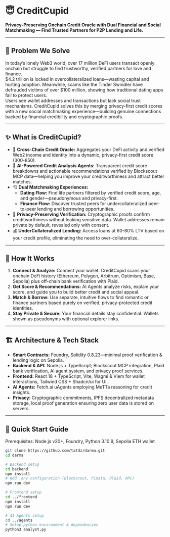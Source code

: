 # 😇 CreditCupid

**Privacy-Preserving Onchain Credit Oracle with Dual Financial and Social Matchmaking — Find Trusted Partners for P2P Lending and Life.**

---

## 🚀 Problem We Solve

In today’s lonely Web3 world, over 17 million DeFi users transact openly onchain but struggle to find trustworthy, verified partners for love and finance.  
$4.2 trillion is locked in overcollateralized loans—wasting capital and hurting adoption. Meanwhile, scams like the Tinder Swindler have defrauded victims of over $100 million, showing how traditional dating apps fail to protect users.  
Users see wallet addresses and transactions but lack social trust mechanisms. CreditCupid solves this by merging privacy-first credit scores with a new social matchmaking experience—building genuine connections backed by financial credibility and cryptographic proofs.

---

## ✨ What is CreditCupid?

- 🔄 **Cross-Chain Credit Oracle:** Aggregates your DeFi activity and verified Web2 income and identity into a dynamic, privacy-first credit score (300-850).  
- 🤖 **AI-Powered Credit Analysis Agents:** Transparent credit score breakdowns and actionable recommendations verified by Blockscout MCP data—helping you improve your creditworthiness and attract better matches.  
- 💘 **Dual Matchmaking Experiences:**  
  - **Dating Flow:** Find life partners filtered by verified credit score, age, and gender—pseudonymous and privacy-first.  
  - **Finance Flow:** Discover trusted peers for undercollateralized peer-to-peer lending and borrowing opportunities.  
- 🔐 **Privacy-Preserving Verification:** Cryptographic proofs confirm creditworthiness without leaking sensitive data. Wallet addresses remain private by default, revealed only with consent.  
- 💰 **UnderCollateralized Lending:** Access loans at 60-80% LTV based on your credit profile, eliminating the need to over-collateralize.

---

## 🎯 How It Works

1. **Connect & Analyze:** Connect your wallet. CreditCupid scans your onchain DeFi history (Ethereum, Polygon, Arbitrum, Optimism, Base, Sepolia) plus off-chain bank verification with Plaid.  
2. **Get Score & Recommendations:** AI Agents analyze risks, explain your score, and guide you to build better credit and social appeal.  
3. **Match & Borrow:** Use separate, intuitive flows to find romantic or finance partners based purely on verified, privacy-protected credit identities.  
4. **Stay Private & Secure:** Your financial details stay confidential. Wallets shown as pseudonyms with optional explorer links.

---

## 🏗️ Architecture & Tech Stack

- **Smart Contracts:** Foundry, Solidity 0.8.23—minimal proof verification & lending logic on Sepolia.  
- **Backend & API:** Node.js + TypeScript; Blockscout MCP integration, Plaid bank verification, AI agent system, and privacy proof services.  
- **Frontend:** React 18 + TypeScript, Vite, Wagmi & Viem for wallet interactions, Tailwind CSS + Shadcn/ui for UI.  
- **AI Agents:** Fetch.ai uAgents employing MeTTa reasoning for credit insights.  
- **Privacy:** Cryptographic commitments, IPFS decentralized metadata storage, local proof generation ensuring zero user data is stored on servers.

---

## 🚀 Quick Start Guide

Prerequisites: Node.js v20+, Foundry, Python 3.10.9, Sepolia ETH wallet
```bash
git clone https://github.com/tatdz/darma.git
cd darma

# Backend setup
cd backend
npm install
# Add .env configuration (Blockscout, Pinata, Plaid, RPC)
npm run dev

# Frontend setup
cd ../frontend
npm install
npm run dev

# AI Agents setup
cd ../agents
# Setup python environment & dependencies
python3 analyst.py


